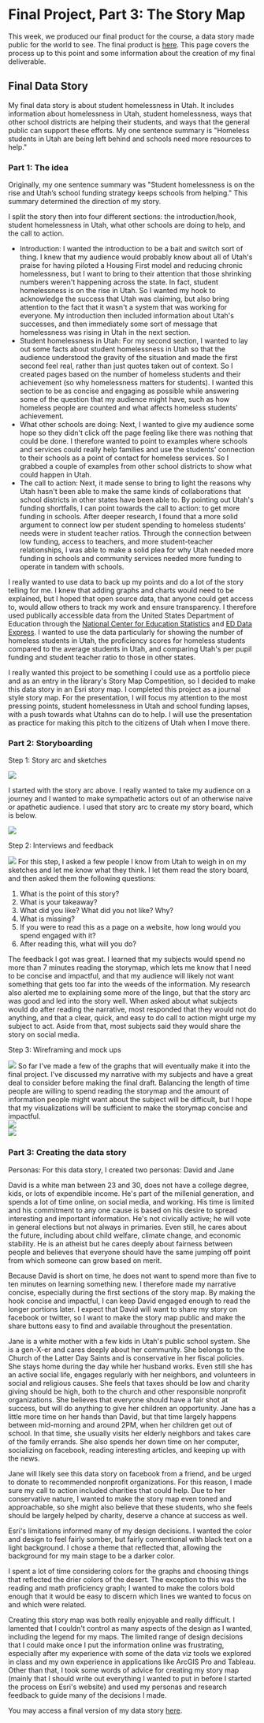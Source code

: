 # Final Project, Part 3: The Story Map

This week, we produced our final product for the course, a data story made public for the world to see. The final product is <a href="https://arcg.is/1nyrS8">here</a>. This page covers the process up to this point and some information about the creation of my final deliverable.

## Final Data Story
My final data story is about student homelessness in Utah. It includes information about homelessness in Utah, student homelessness, ways that other school districts are helping their students, and ways that the general public can support these efforts. My one sentence summary is "Homeless students in Utah are being left behind and schools need more resources to help."

### Part 1: The idea
Originally, my one sentence summary was "Student homelessness is on the rise and Utah’s school funding strategy keeps schools from helping." This summary determined the direction of my story. 

I split the story then into four different sections: the introduction/hook, student homelessness in Utah, what other schools are doing to help, and the call to action.
<UL>
<LI>Introduction: 
I wanted the introduction to be a bait and switch sort of thing. I knew that my audience would probably know about all of Utah's praise for having piloted a Housing First model and reducing chronic homelessness, but I want to bring to their attention that those shrinking numbers weren't happening across the state. In fact, student homelessness is on the rise in Utah. So I wanted my hook to acknowledge the success that Utah was claiming, but also bring attention to the fact that it wasn't a system that was working for everyone. My introduction then included information about Utah's successes, and then immediately some sort of message that homelessness was rising in Utah in the next section. </LI>

<LI>Student homelessness in Utah:
For my second section, I wanted to lay out some facts about student homelessness in Utah so that the audience understood the gravity of the situation and made the first second feel real, rather than just quotes taken out of context. So I created pages based on the number of homeless students and their achievement (so why homelessness matters for students). I wanted this section to be as concise and engaging as possible while answering some of the question that my audience might have, such as how homeless people are counted and what affects homeless students' achievement.</LI>

<LI>What other schools are doing: 
Next, I wanted to give my audience some hope so they didn't click off the page feeling like there was nothing that could be done. I therefore wanted to point to examples where schools and services could really help families and use the students' connection to their schools as a point of contact for homeless services. So I grabbed a couple of examples from other school districts to show what could happen in Utah. </LI>

<LI>The call to action:
Next, it made sense to bring to light the reasons why Utah hasn't been able to make the same kinds of collaborations that school districts in other states have been able to. By pointing out Utah's funding shortfalls, I can point towards the call to action: to get more funding in schools. After deeper research, I found that a more solid argument to connect low per student spending to homeless students' needs were in student teacher ratios. Through the connection between low funding, access to teachers, and more student-teacher relationships, I was able to make a solid plea for why Utah needed more funding in schools and community services needed more funding to operate in tandem with schools.</LI>
</UL>

I really wanted to use data to back up my points and do a lot of the story telling for me. I knew that adding graphs and charts would need to be explained, but I hoped that open source data, that anyone could get access to, would allow others to track my work and ensure transparency. I therefore used publically accessible data from the United States Department of Education through the <a href="https://nces.ed.gov/ccd/elsi/">National Center for Education Statistics</a> and <a href="https://eddataexpress.ed.gov/state-tables-main.cfm">ED Data Express</a>. I wanted to use the data particularly for showing the number of homeless students in Utah, the proficiency scores for homeless students compared to the average students in Utah, and comparing Utah's per pupil funding and student teacher ratio to those in other states. 

I really wanted this project to be something I could use as a portfolio piece and as an entry in the library's Story Map Competition, so I decided to make this data story in an Esri story map. I completed this project as a journal style story map. For the presentation, I will focus my attention to the most pressing points, student homelessness in Utah and school funding lapses, with a push towards what Utahns can do to help. I will use the presentation as practice for making this pitch to the citizens of Utah when I move there.

### Part 2: Storyboarding

Step 1: Story arc and sketches

<img src="StoryArc.jpg"> 

I started with the story arc above. I really wanted to take my audience on a journey and I wanted to make sympathetic actors out of an otherwise naive or apathetic audience. I used that story arc to create my story board, which is below. 

<img src="Sketches.jpg">

Step 2: Interviews and feedback

<img src="IMG_20190218_223958 (1).jpg">
For this step, I asked a few people I know from Utah to weigh in on my sketches and let me know what they think. I let them read the story board, and then asked them the following questions:
<OL>
  <LI>What is the point of this story?</LI>
  <LI>What is your takeaway?</LI>
  <LI>What did you like? What did you not like? Why?</LI>
  <LI>What is missing?</LI>
  <LI>If you were to read this as a page on a website, how long would you spend engaged with it?</LI>
  <LI>After reading this, what will you do?</LI>
</OL>

The feedback I got was great. I learned that my subjects would spend no more than 7 minutes reading the storymap, which lets me know that I need to be concise and impactful, and that my audience will likely not want something that gets too far into the weeds of the information. My research also alerted me to explaining some more of the lingo, but that the story arc was good and led into the story well. When asked about what subjects would do after reading the narrative, most responded that they would not do anything, and that a clear, quick, and easy to do call to action might urge my subject to act. Aside from that, most subjects said they would share the story on social media.

Step 3: Wireframing and mock ups

<img src="HomelessStudent.jpg">
So far I've made a few of the graphs that will eventually make it into the final project. I've discussed my narrative with my subjects and have a great deal to consider before making the final draft. Balancing the length of time people are willing to spend reading the storymap and the amount of information people might want about the subject will be difficult, but I hope that my visualizations will be sufficient to make the storymap concise and impactful.

<div class='tableauPlaceholder' id='viz1550550589762' style='position: relative'><noscript><a href='#'><img alt=' ' src='https:&#47;&#47;public.tableau.com&#47;static&#47;images&#47;PI&#47;PITTestTableau&#47;UtahPointinTimeCounts2005to2018&#47;1_rss.png' style='border: none' /></a></noscript><object class='tableauViz'  style='display:none;'><param name='host_url' value='https%3A%2F%2Fpublic.tableau.com%2F' /> <param name='embed_code_version' value='3' /> <param name='site_root' value='' /><param name='name' value='PITTestTableau&#47;UtahPointinTimeCounts2005to2018' /><param name='tabs' value='no' /><param name='toolbar' value='yes' /><param name='static_image' value='https:&#47;&#47;public.tableau.com&#47;static&#47;images&#47;PI&#47;PITTestTableau&#47;UtahPointinTimeCounts2005to2018&#47;1.png' /> <param name='animate_transition' value='yes' /><param name='display_static_image' value='yes' /><param name='display_spinner' value='yes' /><param name='display_overlay' value='yes' /><param name='display_count' value='yes' /><param name='filter' value='publish=yes' /></object></div>                
<script type='text/javascript'>                    
  var divElement = document.getElementById('viz1550550589762');                    
  var vizElement = divElement.getElementsByTagName('object')[0];                    
  vizElement.style.width='100%';vizElement.style.height=(divElement.offsetWidth*0.75)+'px';                    
  var scriptElement = document.createElement('script');                    
  scriptElement.src = 'https://public.tableau.com/javascripts/api/viz_v1.js';                    
  vizElement.parentNode.insertBefore(scriptElement, vizElement);                
</script>

<div class='tableauPlaceholder' id='viz1550550742172' style='position: relative'><noscript><a href='#'><img alt=' ' src='https:&#47;&#47;public.tableau.com&#47;static&#47;images&#47;UT&#47;UTHmlsStd&#47;HomelessStudentsinUtah&#47;1_rss.png' style='border: none' /></a></noscript><object class='tableauViz'  style='display:none;'><param name='host_url' value='https%3A%2F%2Fpublic.tableau.com%2F' /> <param name='embed_code_version' value='3' /> <param name='site_root' value='' /><param name='name' value='UTHmlsStd&#47;HomelessStudentsinUtah' /><param name='tabs' value='no' /><param name='toolbar' value='yes' /><param name='static_image' value='https:&#47;&#47;public.tableau.com&#47;static&#47;images&#47;UT&#47;UTHmlsStd&#47;HomelessStudentsinUtah&#47;1.png' /> <param name='animate_transition' value='yes' /><param name='display_static_image' value='yes' /><param name='display_spinner' value='yes' /><param name='display_overlay' value='yes' /><param name='display_count' value='yes' /></object></div>               
<script type='text/javascript'>                    
  var divElement = document.getElementById('viz1550550742172');                    
  var vizElement = divElement.getElementsByTagName('object')[0];                    
  vizElement.style.width='100%';vizElement.style.height=(divElement.offsetWidth*0.75)+'px';                    
  var scriptElement = document.createElement('script');                    
  scriptElement.src = 'https://public.tableau.com/javascripts/api/viz_v1.js';                    
  vizElement.parentNode.insertBefore(scriptElement, vizElement);                
</script>


### Part 3: Creating the data story
Personas:
For this data story, I created two personas: David and Jane

David is a white man between 23 and 30, does not have a college degree, kids, or lots of expendible income. He's part of the millenial generation, and spends a lot of time online, on social media, and working. His time is limited and his commitment to any one cause is based on his desire to spread interesting and important information. He's not civically active; he will vote in general elections but not always in primaries. Even still, he cares about the future, including about child welfare, climate change, and economic stability. He is an atheist but he cares deeply about fairness between people and believes that everyone should have the same jumping off point from which someone can grow based on merit. 

Because David is short on time, he does not want to spend more than five to ten minutes on learning something new. I therefore made my narrative concise, especially during the first sections of the story map. By making the hook concise and impactful, I can keep David engaged enough to read the longer portions later. I expect that David will want to share my story on facebook or twitter, so I want to make the story map public and make the share buttons easy to find and available throughout the presentation.

Jane is a white mother with a few kids in Utah's public school system. She is a gen-X-er and cares deeply about her community. She belongs to the Church of the Latter Day Saints and is conservative in her fiscal policies. She stays home during the day while her husband works. Even still she has an active social life, engages regularly with her neighbors, and volunteers in social and religious causes. She feels that taxes should be low and charity giving should be high, both to the church and other responsible nonprofit organizations. She believes that everyone should have a fair shot at success, but will do anything to give her children an opportunity. Jane has a little more time on her hands than David, but that time largely happens between mid-morning and around 2PM, when her children get out of school. In that time, she usually visits her elderly neighbors and takes care of the family errands. She also spends her down time on her computer, socializing on facebook, reading interesting articles, and keeping up with the news. 

Jane will likely see this data story on facebook from a friend, and be urged to donate to recommended nonprofit organizations. For this reason, I made sure my call to action included charities that could help. Due to her conservative nature, I wanted to make the story map even toned and approachable, so she might also believe that these students, who she feels should be largely helped by charity, deserve a chance at success as well. 

Esri's limitations informed many of my design decisions. I wanted the color and design to feel fairly somber, but fairly conventional with black text on a light background. I chose a theme that reflected that, allowing the background for my main stage to be a darker color. 

I spent a lot of time considering colors for the graphs and choosing things that reflected the drier colors of the desert. The exception to this was the reading and math proficiency graph; I wanted to make the colors bold enough that it would be easy to discern which lines we wanted to focus on and which were related.

Creating this story map was both really enjoyable and really difficult. I lamented that I couldn't control as many aspects of the design as I wanted, including the legend for my maps. The limited range of design decisions that I could make once I put the information online was frustrating, especially after my experience with some of the data viz tools we explored in class and my own experience in applications like ArcGIS Pro and Tableau. Other than that, I took some words of advice for creating my story map (mainly that I should write out everything I wanted to put in before I started the process on Esri's website) and used my personas and research feedback to guide many of the decisions I made. 

You may access a final version of my data story <a href="https://arcg.is/1nyrS8">here</a>. 
